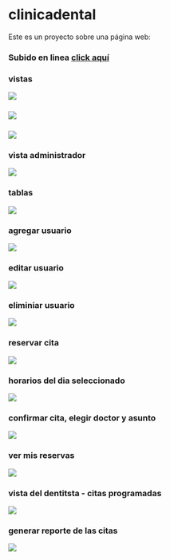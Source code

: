 # clinicadental
Este es un proyecto sobre una página web:
### Subido en linea [click aquí](https://dentalwhite.epizy.com)

### vistas
![](https://scontent.flim8-1.fna.fbcdn.net/v/t39.30808-6/308140330_5327600554002934_2493423209849277745_n.jpg?_nc_cat=102&ccb=1-7&_nc_sid=730e14&_nc_ohc=YbgH1FOYAU8AX-QEmU3&_nc_ht=scontent.flim8-1.fna&oh=00_AT9VqAZoUNVLhhN7oJZEE-Nfj7bvVa_ZMYQ6yz-7klnTSA&oe=6330CC9B)
###
![](https://scontent.flim9-1.fna.fbcdn.net/v/t39.30808-6/308148374_5327601220669534_9220098222843186201_n.jpg?_nc_cat=109&ccb=1-7&_nc_sid=730e14&_nc_ohc=ynV0AqKaK5AAX8ulr71&_nc_ht=scontent.flim9-1.fna&oh=00_AT9xwbNnQaBb1edZD9CObIdbjD5w8JoM-A00mK0YGfqMEQ&oe=63300EAB)
###
![](https://scontent.flim13-1.fna.fbcdn.net/v/t39.30808-6/307649443_5327602134002776_8499890298345300011_n.jpg?_nc_cat=110&ccb=1-7&_nc_sid=730e14&_nc_ohc=7WbqpSJm7RAAX-9G7xh&_nc_ht=scontent.flim13-1.fna&oh=00_AT-Vgzh4wHg0tK8b7YObRuoXd5nWUE6ef1zeJZ46_f1t2w&oe=632F626A)
### vista administrador
![](https://scontent.flim9-1.fna.fbcdn.net/v/t39.30808-6/307767264_5327604510669205_2498374048457851804_n.jpg?_nc_cat=109&ccb=1-7&_nc_sid=730e14&_nc_ohc=UUwaMsVnOIoAX_uklgF&_nc_ht=scontent.flim9-1.fna&oh=00_AT8lHSJ9NMTCzZCi3C0lZy1cSJo8P5fNk3yhn8osi5lGrw&oe=632F7AB0)
### tablas
![](https://scontent.flim13-1.fna.fbcdn.net/v/t39.30808-6/308018578_5327605100669146_1321098796602261098_n.jpg?_nc_cat=101&ccb=1-7&_nc_sid=730e14&_nc_ohc=GQ9wrbCFKUIAX9pme3H&_nc_ht=scontent.flim13-1.fna&oh=00_AT_y6CaYF4zzi2Y_R8zYN5F4mS-M6q_k6rdStBlgLZTPdQ&oe=63302476)
### agregar usuario
![](https://scontent.flim13-1.fna.fbcdn.net/v/t39.30808-6/307465782_5327605800669076_4693644276675910128_n.jpg?_nc_cat=101&ccb=1-7&_nc_sid=730e14&_nc_ohc=M8bx8vMy3nkAX852jYI&_nc_ht=scontent.flim13-1.fna&oh=00_AT89lo30dsEhAIubiX29cDslsc7W5f3L_s9dMh8MmHvkwA&oe=633073C7)
### editar usuario
![](https://scontent.flim13-1.fna.fbcdn.net/v/t39.30808-6/307566833_5327606284002361_4488145392067521677_n.jpg?_nc_cat=110&ccb=1-7&_nc_sid=730e14&_nc_ohc=wEukXfGOtvQAX90x74g&tn=23DGnH2FDbdwaVIL&_nc_ht=scontent.flim13-1.fna&oh=00_AT8fTSqKT1g8zxHGITRfyeNgGsmba1kh8aqCHTvY-2TI3g&oe=632F6C77)
### eliminiar usuario
![](https://scontent.flim8-1.fna.fbcdn.net/v/t39.30808-6/308115194_5327606664002323_4480243768202575782_n.jpg?_nc_cat=100&ccb=1-7&_nc_sid=730e14&_nc_ohc=bXfsn0FnRTsAX-A-AJI&_nc_ht=scontent.flim8-1.fna&oh=00_AT_6pn1YGSXLMMJzxd_umpsgstBA9ZAmrO_g7MsvScTp5Q&oe=6331239B)
### reservar cita
![](https://scontent.flim13-1.fna.fbcdn.net/v/t39.30808-6/307379408_5327608104002179_3729915629010386704_n.jpg?_nc_cat=105&ccb=1-7&_nc_sid=730e14&_nc_ohc=OEeznrwd470AX_zZRSv&tn=23DGnH2FDbdwaVIL&_nc_ht=scontent.flim13-1.fna&oh=00_AT_87hQMjkWA7Aq33rXevT7iX51CBsN9o7OQztPKgFkIng&oe=6330EF67)
### horarios del dia seleccionado
![](https://scontent.flim13-1.fna.fbcdn.net/v/t39.30808-6/307977785_5327608870668769_651487800083979864_n.jpg?_nc_cat=101&ccb=1-7&_nc_sid=730e14&_nc_ohc=ygNr50iD5eAAX8nB1OK&_nc_oc=AQkgTrgB_kfhDfw-85g12x2jek0H9IONSsQ4vxrKfdKf_tVSS_o6ht6jHxefqQMJsZ4&_nc_ht=scontent.flim13-1.fna&oh=00_AT-QMQmGxXOD2SXLXWXGarh6ccZau8hg0DH1iJ3lOG2oBA&oe=63305E2A)
### confirmar cita, elegir doctor y asunto
![](https://scontent.flim9-1.fna.fbcdn.net/v/t39.30808-6/308111301_5327609544002035_4336459365139451352_n.jpg?_nc_cat=107&ccb=1-7&_nc_sid=730e14&_nc_ohc=MK7iURxFRPQAX8dT4ej&_nc_ht=scontent.flim9-1.fna&oh=00_AT82pqNo5TdqkIQYeiArOmkFAchUdRD9VOMtMhBRV5hQkw&oe=633091A4)
### ver mis reservas
![](https://scontent.flim13-1.fna.fbcdn.net/v/t39.30808-6/308439458_5327610054001984_1677328366605524412_n.jpg?_nc_cat=108&ccb=1-7&_nc_sid=730e14&_nc_ohc=hffJ3KQeFHoAX-9R5Ss&_nc_ht=scontent.flim13-1.fna&oh=00_AT-as9xagCSuI2aYBuN5HORs_Fe_bYGrW361U2Ol7ZaNPw&oe=6330B6F0)
### vista del dentitsta - citas programadas
![](https://scontent.flim13-1.fna.fbcdn.net/v/t39.30808-6/307861786_5327610480668608_4567083397546071224_n.jpg?_nc_cat=110&ccb=1-7&_nc_sid=730e14&_nc_ohc=c5KlRO-NU4QAX-VYZkP&_nc_ht=scontent.flim13-1.fna&oh=00_AT83WNdXTOavEAdsLGemHXVv6a-Q3ttps8dRWWiuULWsFQ&oe=63306020)
### generar reporte de las citas
![](https://scontent.flim8-1.fna.fbcdn.net/v/t39.30808-6/307970238_5327611660668490_6953839957463305056_n.jpg?_nc_cat=103&ccb=1-7&_nc_sid=730e14&_nc_ohc=beuAKw7ShjMAX_rPtgR&tn=23DGnH2FDbdwaVIL&_nc_ht=scontent.flim8-1.fna&oh=00_AT_T-4uehO_yKzOKDZsDbcrlJ3pVFXPDUXtbtObXgJj-kg&oe=632F73BF)
